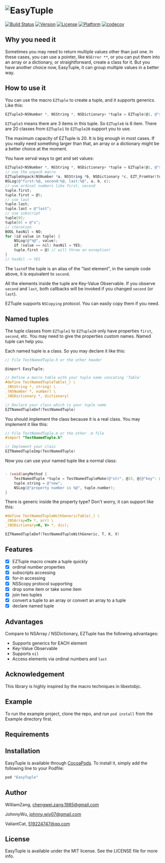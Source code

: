 # ![EasyTuple](https://github.com/meituan/EasyTuple/raw/master/Logo/logo.png)

[![Build Status](https://travis-ci.com/meituan/EasyTuple.svg?branch=master)](https://travis-ci.com/meituan/EasyTuple)
[![Version](https://img.shields.io/cocoapods/v/EasyTuple.svg?style=flat)](http://cocoapods.org/pods/EasyTuple)
[![License](https://img.shields.io/cocoapods/l/EasyTuple.svg?style=flat)](http://cocoapods.org/pods/EasyTuple)
[![Platform](https://img.shields.io/cocoapods/p/EasyTuple.svg?style=flat)](http://cocoapods.org/pods/EasyTuple)
[![codecov](https://codecov.io/gh/meituan/EasyTuple/branch/master/graph/badge.svg)](https://codecov.io/gh/meituan/EasyTuple)

## Why you need it

Sometimes you may need to return multiple values other than just one. In these cases, you can use a pointer, like `NSError **`, or you can put them into an array or a dictionary, or straightforward, create a class for it. But you have another choice now, EasyTuple, it can group multiple values in a better way.

## How to use it

You can use the macro `EZTuple` to create a tuple, and it supports generics. Like this:

```objective-c
EZTuple3<NSNumber *, NSString *, NSDictionary> *tuple = EZTuple(@1, @"string", nil);
```

`EZTuple3` means there are 3 items in this tuple. So `EZTuple6` is 6 item. There are 20 classes from `EZTuple1` to `EZTuple20` support you to use.

The maximum capacity of EZTuple is 20. It is big enough in most cases. If you really need something larger than that, an array or a dictionary might be a better choice at the moment.

You have serval ways to get and set values:

```objective-c
EZTuple3<NSNumber *, NSString *, NSDictionary> *tuple = EZTuple(@1, @"string", nil);
// use the unpack macro
EZTupleUnpack(NSNumber *a, NSString *b, NSDictionary *c, EZT_FromVar(tuple));
NSLog(@"first:%@, second:%@, last:%@", a, b, c);
// use ordinal numbers like first, second
tuple.first;
tuple.first = @5;
// use last
tuple.last;
tuple.last = @"last";
// use subscript
tuple[0];
tuple[0] = @"s";
// iteration
BOOL hasNil = NO;
for (id value in tuple) {
    NSLog(@"%@", value);
    if (value == nil) hasNil = YES;
    tuple.first = @3 // will throw an exception!
}
// hasNil -> YES
```

The `last`of the tuple is an alias of the "last element", in the sample code above, it is equivalent to `second`.

All the elements inside the tuple are Key-Value Observable. If you observe `second` and `last`, both callbacks will be invoked if you changed `second` (or `last`).

EZTuple supports `NSCopying` protocol. You can easily copy them if you need.

## Named tuples

The tuple classes from `EZTuple1` to `EZTuple20` only have properties `first`, `second`, etc. You may need to give the properties custom names. Named tuple can help you.

Each named tuple is a class. So you may declare it like this:

```objective-c
// File TestNamedTuple.h or the other header

@import EasyTuple;

// Define a macro table with your tuple name concating 'Table'
#define TestNamedTupleTable(_) \
_(NSString *, string) \
_(NSNumber *, number) \
_(NSDictionary *, dictionary)

// Declare your class which is your tuple name
EZTNamedTupleDef(TestNamedTuple)
```

You should implement the class because it is a real class. You may implement it like this:

```objective-c
// File TestNamedTuple.m or the other .m file
#import "TestNamedTuple.h"

// Implement your class
EZTNamedTupleImp(TestNamedTuple)
```

Now you can use your named tuple like a normal class:

```objective-c

- (void)anyMethod {
    TestNamedTuple *tuple = TestNamedTupleMake(@"str", @15, @{@"key": @"value"});
    tuple.string = @"new";
    NSLog(@"property number is %@", tuple.number);
}

```

There is generic inside the property type? Don't worry, it can support like this:

```objective-c
#define TestNamedTupleWithGenericTable(_) \
_(NSArray<T> *, arr) \
_(NSDictionary<K, V> *, dic);

EZTNamedTupleDef(TestNamedTupleWithGeneric, T, K, V)

```

## Features

* [x] EZTuple macro create a tuple quickly
* [x] ordinal number properties
* [x] subscripts accessing
* [x] for-in accessing
* [x] NSScopy protocol supporting
* [x] drop some item or take some item
* [x] join two tuples
* [x] convert a tuple to an array or convert an array to a tuple
* [x] declare named tuple

## Advantages

Compare to NSArray / NSDictionary, EZTuple has the following advantages:

* Supports generics for EACH element
* Key-Value Observable
* Supports `nil`
* Access elements via ordinal numbers and `last`

## Acknowledgement

This library is highly inspired by the macro techniques in libextobjc.

## Example

To run the example project, clone the repo, and run `pod install` from the Example directory first.

## Requirements

## Installation

EasyTuple is available through [CocoaPods](http://cocoapods.org). To install
it, simply add the following line to your Podfile:

```ruby
pod "EasyTuple"
```

## Author

WilliamZang, chengwei.zang.1985@gmail.com

JohnnyWu, johnny.wjy07@gmail.com

ValiantCat, 519224747@qq.com

## License

EasyTuple is available under the MIT license. See the LICENSE file for more info.
